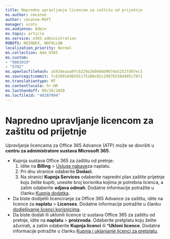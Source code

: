 ```yaml
---
title: Napredno upravljanje licencom za zaštitu od prijetnje
ms.author: cmcatee
author: cmcatee-MSFT
manager: scotv
ms.audience: Admin
ms.topic: article
ms.service: o365-administration
ROBOTS: NOINDEX, NOFOLLOW
localization_priority: Normal
ms.collection: Adm_O365
ms.custom:
- "9003019"
- "5782"
ms.openlocfilehash: a543deaaa0fcb229a260468d9674e5252fd07ec1
ms.sourcegitcommit: fc62091696591175280c02c29876530d485c7871
ms.translationtype: MT
ms.contentlocale: hr-HR
ms.lasthandoff: 09/26/2020
ms.locfileid: "48287094"
---
```

# <a name="advanced-threat-protection-license-management"></a>Napredno upravljanje licencom za zaštitu od prijetnje

Upravljanje licencama za Office 365 Advance (ATP) može se dovršiti u  **centru za administratore sustava Microsoft 365**.

- Kupnja sustava Office 365 za zaštitu od pretnje:
    1. Idite na **Billing**  >  [Usluge nabave](https://go.microsoft.com/fwlink/p/?linkid=868433)za naplatu.
    2. Pri dnu stranice odaberite **Dodaci**.
    3. Na stranici **Kupnja Services** odaberite napredni plan zaštite prijetnje koju želite kupiti, unesite broj korisnika kojima je potrebna licenca, a zatim odaberite **odjava odmah**. Dodatne informacije potražite u članku [Kupnja dodatka](https://docs.microsoft.com/microsoft-365/commerce/buy-or-edit-an-add-on).
- Da biste dodijelili licenciranje za Office 365 Advance za zaštitu, idite na licence za **naplatu**  >  **Licenses**. Dodatne informacije potražite u članku [dodjeljivanje licenci korisnicima](https://docs.microsoft.com/microsoft-365/admin/manage/assign-licenses-to-users).
- Da biste dodali ili uklonili licence iz sustava Office 365 za zaštitu od pretnje, idite na **naplatu**  >  **proizvoda**. Odaberite pretplatu koju želite ažurirati, a zatim odaberite **Kupnja licenci** ili ***Ukloni licence**. Dodatne informacije potražite u članku [Kupnja i uklanjanje licenci za pretplatu](https://docs.microsoft.com/microsoft-365/commerce/licenses/buy-licenses).
